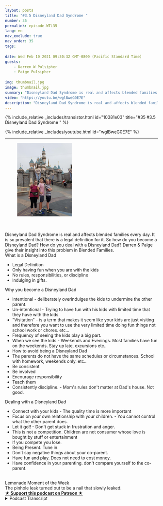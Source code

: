 ```yaml
---
layout: posts
title: "#3.5 Disneyland Dad Syndrome "
number: 35
permalink: episode-WTL35
lang: en
nav_exclude: true
nav_order: 35
tags:

date: Wed Feb 10 2021 09:30:32 GMT-0800 (Pacific Standard Time)
guests:
    - Darren W Pulsipher
    - Paige Pulsipher

img: thumbnail.jpg
image: thumbnail.jpg
summary: "Disneyland Dad Syndrome is real and affects blended families every day. It is so prevalent that there is a legal definition for it. So how do you become a Disneyland Dad? How do you deal with a Disneyland Dad? Darren & Paige give their insight into this problem in Blended Families."
video: "https://youtu.be/wglBweG0E7E"
description: "Disneyland Dad Syndrome is real and affects blended families every day. It is so prevalent that there is a legal definition for it. So how do you become a Disneyland Dad? How do you deal with a Disneyland Dad? Darren & Paige give their insight into this problem in Blended Families."
---
```


<div>
{% include_relative _includes/transistor.html id="10381e03" title="#35 #3.5 Disneyland Dad Syndrome " %}

{% include_relative _includes/youtube.html id="wglBweG0E7E" %}
</div>

---

<html><head></head><body><div><figure data-trix-attachment="{&quot;contentType&quot;:&quot;image&quot;,&quot;height&quot;:240,&quot;url&quot;:&quot;https://lh3.googleusercontent.com/-zERFI3PXVxo/YCQX7wOXq6I/AAAAAAAFZ5A/sdAG3QbpnMAwddtwyhSRv31nJO-WX1zCwCNcBGAsYHQ/image.png&quot;,&quot;width&quot;:180}" data-trix-content-type="image" class="attachment attachment--preview"><img src="./image0.png" width="180" height="240"><figcaption class="attachment__caption"></figcaption></figure></div><div><br></div><div><br></div><div>Disneyland Dad Syndrome is real and affects blended families every day. It is so prevalent that there is a legal definition for it. So how do you become a Disneyland Dad? How do you deal with a Disneyland Dad? Darren &amp; Paige give their insight into this problem in Blended Families.</div><div>What is a Disneyland Dad</div><ul><li>Legal Definition</li><li>Only having fun when you are with the kids</li><li>No rules, responsibilities, or discipline</li><li>Indulging in gifts.</li></ul><div>Why you become a Disneyland Dad</div><ul><li>Intentional - deliberately overindulges the kids to undermine the other parent.</li><li>Un-intentional - Trying to have fun with his kids with limited time that they have with the kids.</li><li>"Visitation" - is a term that makes it seem like your kids are just visiting and therefore you want to use the very limited time doing fun things not school work or chores. etc...</li><li>Frequency of seeing the kids play a big part.</li><li>When we see the kids - Weekends and Evenings. Most families have fun on the weekends. Stay up late, excursions etc..</li><li>How to avoid being a Disneyland Dad</li><li>The parents do not have the same schedules or circumstances. School with homework, weekends only. etc..</li><li>Be consistent</li><li>Be involved</li><li>Encourage responsibility</li><li>Teach them</li><li>Consistently discipline. - Mom's rules don't matter at Dad's house. Not good.</li></ul><div>Dealing with a Disneyland Dad</div><ul><li>Connect with your kids - The quality time is more important</li><li>Focus on your own relationship with your children. - You cannot control what the other parent does.</li><li>Let it go!! - Don't get stuck in frustration and anger.</li><li>This is not a competition. Children are not consumer whose love is bought by stuff or entertainment</li><li>If you compete you lose.&nbsp;</li><li>Being Present. Tune in.&nbsp;</li><li>Don't say negative things about your co-parent.</li><li>Have fun and play. Does not need to cost money.</li><li>Have confidence in your parenting. don't compare yourself to the co-parent.</li></ul><div><br></div><div>Lemonade Moment of the Week</div><div>The pinhole leak turned out to be a nail that slowly leaked.</div>
<strong>
  <a href="https://www.patreon.com/wheresthelemonade" target="_donate" rel="payment" title="★ Support this podcast on Patreon ★">★ Support this podcast on Patreon ★</a>
</strong></body></html>

<details>
<summary> Podcast Transcript </summary>

<p></p>

</details>
